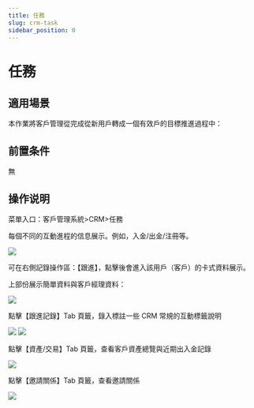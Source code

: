 ```yaml
---
title: 任務
slug: crm-task
sidebar_position: 0
---
```



# 任務

## 適用場景

本作業將客戶管理從完成從新用戶轉成一個有效戶的目標推進過程中：

## 前置条件

無

## 操作说明

菜單入口：客戶管理系統&gt;CRM&gt;任務

每個不同的互動進程的信息展示。例如，入金/出金/注冊等。

<img src="/assets/Uacrb812DoXiJCxrfabcohjYnrb.png"/>

可在右側記錄操作區：【跟進】，點擊後會進入該用戶（客戶）的卡式資料展示。

上部份展示簡單資料與客戶經理資料：

<img src="/assets/Drt2bZzYqoskhfxrHvfcyZ8bneg.png"/>

點擊【跟進記錄】Tab 頁籤，錄入標註一些 CRM 常規的互動標籤說明

<img src="/assets/D33obqQTRoLLiyxKVeecRCtinId.png"/>

<img src="/assets/HNwKbnFpjoeOlqxENbBcPN5Unlc.png"/>

點擊【資產/交易】Tab 頁籤，查看客戶資產總覽與近期出入金記錄

<img src="/assets/REeMbVmyFo351Hxdz24cGMyJnlf.png"/>

點擊【邀請關係】Tab 頁籤，查看邀請關係

<img src="/assets/Xe1Sb8evjoEJEgxtzxccrydrnBh.png"/>

